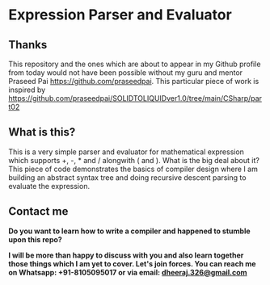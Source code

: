 # Expression Parser and Evaluator

## Thanks
This repository and the ones which are about to appear in my Github profile from today would not have been possible without my guru and mentor Praseed Pai https://github.com/praseedpai. This particular piece of work is inspired by https://github.com/praseedpai/SOLIDTOLIQUIDver1.0/tree/main/CSharp/part02

## What is this?
This is a very simple parser and evaluator for mathematical expression which supports +, -, * and / alongwith ( and ). What is the big deal about it? This piece of code demonstrates the basics of compiler design where I am building an abstract syntax tree and doing recursive descent parsing to evaluate the expression.

## Contact me
**Do you want to learn how to write a compiler and happened to stumble upon this repo?**

**I will be more than happy to discuss with you and also learn together those things which I am yet to cover. Let's join forces. You can reach me on Whatsapp: +91-8105095017 or via email: dheeraj.326@gmail.com**
